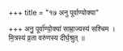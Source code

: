 +++
title = "१७ अनु पूर्वाण्योक्या"

+++
अनु॒ पूर्वा॑ण्यो॒क्या॑ साम्रा॒ज्यस्य॑ सश्चिम ।  
मि॒त्रस्य॑ व्र॒ता वरु॑णस्य दीर्घ॒श्रुत् ॥